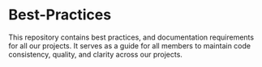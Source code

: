 # Best-Practices
This repository contains best practices, and documentation requirements for all our projects. It serves as a guide for all members to maintain code consistency, quality, and clarity across our projects.
